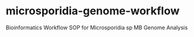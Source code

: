 # microsporidia-genome-workflow
Bioinformatics Workflow SOP for Microsporidia sp MB Genome Analysis 
